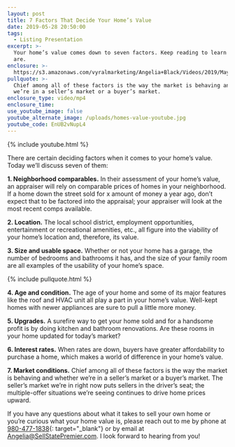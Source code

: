 ```yaml
---
layout: post
title: 7 Factors That Decide Your Home’s Value
date: 2019-05-28 20:50:00
tags:
  - Listing Presentation
excerpt: >-
  Your home’s value comes down to seven factors. Keep reading to learn what they
  are.
enclosure: >-
  https://s3.amazonaws.com/vyralmarketing/Angelia+Black/Videos/2019/May/Sellstate+Premier-+7+Factors+That+Decide+Your+Homes+Value.mp4
pullquote: >-
  Chief among all of these factors is the way the market is behaving and whether
  we’re in a seller’s market or a buyer’s market.
enclosure_type: video/mp4
enclosure_time:
use_youtube_image: false
youtube_alternate_image: /uploads/homes-value-youtube.jpg
youtube_code: EnUB2vNupL4
---
```


{% include youtube.html %}

There are certain deciding factors when it comes to your home’s value. Today we’ll discuss seven of them:

**1\. Neighborhood comparables.** In their assessment of your home’s value, an appraiser will rely on comparable prices of homes in your neighborhood. If a home down the street sold for x amount of money a year ago, don’t expect that to be factored into the appraisal; your appraiser will look at the most recent comps available.&nbsp;

**2\. Location.** The local school district, employment opportunities, entertainment or recreational amenities, etc., all figure into the viability of your home’s location and, therefore, its value.&nbsp;

**3\. Size and usable space.** Whether or not your home has a garage, the number of bedrooms and bathrooms it has, and the size of your family room are all examples of the usability of your home’s space.

{% include pullquote.html %}

**4\. Age and condition.** The age of your home and some of its major features like the roof and HVAC unit all play a part in your home’s value. Well-kept homes with newer appliances are sure to pull a little more money.&nbsp;

**5\. Upgrades.** A surefire way to get your home sold and for a handsome profit is by doing kitchen and bathroom renovations. Are these rooms in your home updated for today’s market?&nbsp;

**6\. Interest rates.** When rates are down, buyers have greater affordability to purchase a home, which makes a world of difference in your home’s value.&nbsp;

**7\. Market conditions.** Chief among all of these factors is the way the market is behaving and whether we’re in a seller’s market or a buyer’s market. The seller’s market we’re in right now puts sellers in the driver’s seat; the multiple-offer situations we’re seeing continues to drive home prices upward. &nbsp;

If you have any questions about what it takes to sell your own home or you’re curious what your home value is, please reach out to me by phone at [980-477-1838](tel:980-477-1838){: target="_blank"} or by email at [Angelia@SellStatePremier.com](mailto:Angelia@SellStatePremier.com). I look forward to hearing from you\!